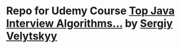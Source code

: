 # Repo for Udemy Course [Top Java Interview Algorithms...](https://www.udemy.com/course/draft/4998346/learn) by [Sergiy Velytskyy](https://github.com/svelytskyy)

